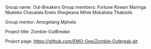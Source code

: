 Group name: Out-Breakers
Group members: Fortune Rowan
               Maringa Nkateko
               Chavalala Enelo
               Xhegwana Mihle
               Mokaloba Thabisile

Group mentor: Amogelang Mphela

Project title: Zombie-OutBreake

Project page: https://github.com/EMO-Gee/Zombie-Outbreak.git
